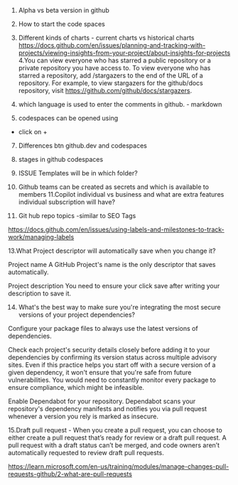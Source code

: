 1. Alpha vs beta version in github
2. How to start the code spaces
3. Different kinds of charts - current charts vs historical charts
https://docs.github.com/en/issues/planning-and-tracking-with-projects/viewing-insights-from-your-project/about-insights-for-projects
4.You can view everyone who has starred a public repository or a private repository you have access to. To view everyone who has starred a repository, add /stargazers to the end of the URL of a repository. For example, to view stargazers for the github/docs repository, visit https://github.com/github/docs/stargazers.
5. which language is used to enter the comments in github. - markdown

6. codespaces can be opened using  
  - click on +
7. Differences btn github.dev and codespaces
8. stages in github codespaces
9. ISSUE Templates will be in which folder?
10. Github teams can be created as secrets and which is available to members
11.Copilot individual vs business and what are extra features individual subscription will have?

12. Git hub repo topics -similar to SEO Tags

https://docs.github.com/en/issues/using-labels-and-milestones-to-track-work/managing-labels

13.What Project descriptor will automatically save when you change it? 

Project name
A GitHub Project's name is the only descriptor that saves automatically.

Project description
You need to ensure your click save after writing your description to save it.

14. What's the best way to make sure you're integrating the most secure versions of your project dependencies? 

Configure your package files to always use the latest versions of dependencies.

Check each project's security details closely before adding it to your dependencies by confirming its version status across multiple advisory sites.
Even if this practice helps you start off with a secure version of a given dependency, it won't ensure that you're safe from future vulnerabilities. You would need to constantly monitor every package to ensure compliance, which might be infeasible.


Enable Dependabot for your repository.
Dependabot scans your repository's dependency manifests and notifies you via pull request whenever a version you rely is marked as insecure.

15.Draft pull request - When you create a pull request, you can choose to either create a pull request that’s ready for review or a draft pull request. A pull request with a draft status can’t be merged, and code owners aren’t automatically requested to review draft pull requests.

https://learn.microsoft.com/en-us/training/modules/manage-changes-pull-requests-github/2-what-are-pull-requests
